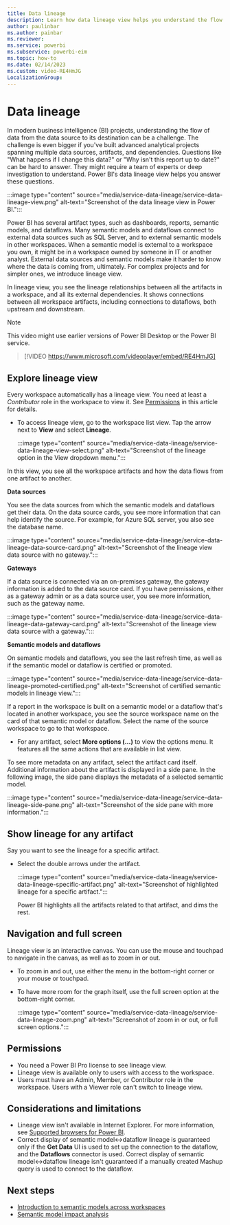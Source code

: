 ```yaml
---
title: Data lineage
description: Learn how data lineage view helps you understand the flow of data from the data source to its destination.
author: paulinbar
ms.author: painbar
ms.reviewer: 
ms.service: powerbi
ms.subservice: powerbi-eim
ms.topic: how-to
ms.date: 02/14/2023
ms.custom: video-RE4HmJG
LocalizationGroup: 
---
```


# Data lineage

In modern business intelligence (BI) projects, understanding the flow of data from the data source to its destination can be a challenge. The challenge is even bigger if you've built advanced analytical projects spanning multiple data sources, artifacts, and dependencies. Questions like "What happens if I change this data?" or "Why isn't this report up to date?" can be hard to answer. They might require a team of experts or deep investigation to understand. Power BI's data lineage view helps you answer these questions.

:::image type="content" source="media/service-data-lineage/service-data-lineage-view.png" alt-text="Screenshot of the data lineage view in Power BI.":::

Power BI has several artifact types, such as dashboards, reports, semantic models, and dataflows. Many semantic models and dataflows connect to external data sources such as SQL Server, and to external semantic models in other workspaces. When a semantic model is external to a workspace you own, it might be in a workspace owned by someone in IT or another analyst. External data sources and semantic models make it harder to know where the data is coming from, ultimately. For complex projects and for simpler ones, we introduce lineage view.

In lineage view, you see the lineage relationships between all the artifacts in a workspace, and all its external dependencies. It shows connections between all workspace artifacts, including connections to dataflows, both upstream and downstream.

> [!NOTE]  
> This video might use earlier versions of Power BI Desktop or the Power BI service.

> [!VIDEO https://www.microsoft.com/videoplayer/embed/RE4HmJG]

## Explore lineage view

Every workspace automatically has a lineage view. You need at least a *Contributor* role in the workspace to view it. See [Permissions](#permissions) in this article for details.

* To access lineage view, go to the workspace list view. Tap the arrow next to **View** and select **Lineage**.

    :::image type="content" source="media/service-data-lineage/service-data-lineage-view-select.png" alt-text="Screenshot of the lineage option in the View dropdown menu.":::

In this view, you see all the workspace artifacts and how the data flows from one artifact to another.

**Data sources**

You see the data sources from which the semantic models and dataflows get their data. On the data source cards, you see more information that can help identify the source. For example, for Azure SQL server, you also see the database name.

:::image type="content" source="media/service-data-lineage/service-data-lineage-data-source-card.png" alt-text="Screenshot of the lineage view data source with no gateway.":::

**Gateways**

If a data source is connected via an on-premises gateway, the gateway information is added to the data source card. If you have permissions, either as a gateway admin or as a data source user, you see more information, such as the gateway name.

:::image type="content" source="media/service-data-lineage/service-data-lineage-data-gateway-card.png" alt-text="Screenshot of the lineage view data source with a gateway.":::

**Semantic models and dataflows**

On semantic models and dataflows, you see the last refresh time, as well as if the semantic model or dataflow is certified or promoted.

:::image type="content" source="media/service-data-lineage/service-data-lineage-promoted-certified.png" alt-text="Screenshot of certified semantic models in lineage view.":::

If a report in the workspace is built on a semantic model or a dataflow that's located in another workspace, you see the source workspace name on the card of that semantic model or dataflow. Select the name of the source workspace to go to that workspace.

* For any artifact, select **More options (...)** to view the options menu. It features all the same actions that are available in list view.

To see more metadata on any artifact, select the artifact card itself. Additional information about the artifact is displayed in a side pane. In the following image, the side pane displays the metadata of a selected semantic model.

:::image type="content" source="media/service-data-lineage/service-data-lineage-side-pane.png" alt-text="Screenshot of the side pane with more information.":::

## Show lineage for any artifact 

Say you want to see the lineage for a specific artifact.

* Select the double arrows under the artifact.

    :::image type="content" source="media/service-data-lineage/service-data-lineage-specific-artifact.png" alt-text="Screenshot of highlighted lineage for a specific artifact.":::

   Power BI highlights all the artifacts related to that artifact, and dims the rest. 

## Navigation and full screen 

Lineage view is an interactive canvas. You can use the mouse and touchpad to navigate in the canvas, as well as to zoom in or out.

* To zoom in and out, use either the menu in the bottom-right corner or your mouse or touchpad.
* To have more room for the graph itself, use the full screen option at the bottom-right corner. 

    :::image type="content" source="media/service-data-lineage/service-data-lineage-zoom.png" alt-text="Screenshot of zoom in or out, or full screen options.":::

## Permissions

* You need a Power BI Pro license to see lineage view.
* Lineage view is available only to users with access to the workspace.
* Users must have an Admin, Member, or Contributor role in the workspace. Users with a Viewer role can't switch to lineage view.

## Considerations and limitations

* Lineage view isn't available in Internet Explorer. For more information, see [Supported browsers for Power BI](../fundamentals/power-bi-browsers.md).
* Correct display of semantic model<->dataflow lineage is guaranteed only if the **Get Data** UI is used to set up the connection to the dataflow, and the **Dataflows** connector is used. Correct display of semantic model<->dataflow lineage isn't guaranteed if a manually created Mashup query is used to connect to the dataflow.

## Next steps

* [Introduction to semantic models across workspaces](../connect-data/service-datasets-across-workspaces.md)
* [Semantic model impact analysis](service-dataset-impact-analysis.md)